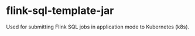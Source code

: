 # flink-sql-template-jar
Used for submitting Flink SQL jobs in application mode to Kubernetes (k8s).
